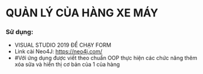 # QUẢN LÝ CỦA HÀNG XE MÁY
### Sử dụng: 
 -  VISUAL STUDIO 2019 ĐỂ CHẠY FORM
 -  Link cài Neo4J: https://neo4j.com/ 
 -  #Với ứng dụng được viết theo chuẩn OOP thực hiện các chức năng thêm xóa sữa và hiển thị cơ bản của 1 của hàng

